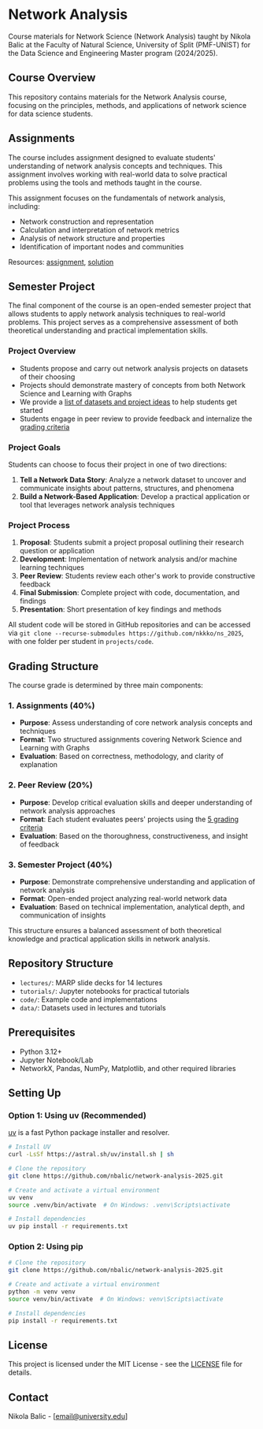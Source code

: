 # Network Analysis

Course materials for Network Science (Network Analysis) taught by Nikola Balic at the Faculty of Natural Science, University of Split (PMF-UNIST) for the Data Science and Engineering Master program (2024/2025).

## Course Overview

This repository contains materials for the Network Analysis course, focusing on the principles, methods, and applications of network science for data science students.

## Assignments

The course includes assignment designed to evaluate students' understanding of network analysis concepts and techniques. This assignment involves working with real-world data to solve practical problems using the tools and methods taught in the course.

This assignment focuses on the fundamentals of network analysis, including:
- Network construction and representation
- Calculation and interpretation of network metrics
- Analysis of network structure and properties
- Identification of important nodes and communities

Resources: [assignment][a1q], [solution][a1s]

[a1q]: https://nbviewer.jupyter.org/github/nkkko/ns_2025/blob/outputs/assignments/1_network_science.ipynb
[a1s]: https://nbviewer.jupyter.org/github/nkkko/ns_2025/blob/outputs/assignments/1_network_science_solution.ipynb

## Semester Project

The final component of the course is an open-ended semester project that allows students to apply network analysis techniques to real-world problems. This project serves as a comprehensive assessment of both theoretical understanding and practical implementation skills.

### Project Overview
- Students propose and carry out network analysis projects on datasets of their choosing
- Projects should demonstrate mastery of concepts from both Network Science and Learning with Graphs
- We provide a [list of datasets and project ideas](projects) to help students get started
- Students engage in peer review to provide feedback and internalize the [grading criteria](projects/grading.md)

### Project Goals
Students can choose to focus their project in one of two directions:
1. **Tell a Network Data Story**: Analyze a network dataset to uncover and communicate insights about patterns, structures, and phenomena
2. **Build a Network-Based Application**: Develop a practical application or tool that leverages network analysis techniques

### Project Process
1. **Proposal**: Students submit a project proposal outlining their research question or application
2. **Development**: Implementation of network analysis and/or machine learning techniques
3. **Peer Review**: Students review each other's work to provide constructive feedback
4. **Final Submission**: Complete project with code, documentation, and findings
5. **Presentation**: Short presentation of key findings and methods

All student code will be stored in GitHub repositories and can be accessed via `git clone --recurse-submodules https://github.com/nkkko/ns_2025`, with one folder per student in `projects/code`.

## Grading Structure

The course grade is determined by three main components:

### 1. Assignments (40%)
* **Purpose**: Assess understanding of core network analysis concepts and techniques
* **Format**: Two structured assignments covering Network Science and Learning with Graphs
* **Evaluation**: Based on correctness, methodology, and clarity of explanation

### 2. Peer Review (20%)
* **Purpose**: Develop critical evaluation skills and deeper understanding of network analysis approaches
* **Format**: Each student evaluates peers' projects using the [5 grading criteria](projects/grading.md)
* **Evaluation**: Based on the thoroughness, constructiveness, and insight of feedback

### 3. Semester Project (40%)
* **Purpose**: Demonstrate comprehensive understanding and application of network analysis
* **Format**: Open-ended project analyzing real-world network data
* **Evaluation**: Based on technical implementation, analytical depth, and communication of insights

This structure ensures a balanced assessment of both theoretical knowledge and practical application skills in network analysis.

## Repository Structure

- `lectures/`: MARP slide decks for 14 lectures
- `tutorials/`: Jupyter notebooks for practical tutorials
- `code/`: Example code and implementations
- `data/`: Datasets used in lectures and tutorials

## Prerequisites

- Python 3.12+
- Jupyter Notebook/Lab
- NetworkX, Pandas, NumPy, Matplotlib, and other required libraries

## Setting Up

### Option 1: Using uv (Recommended)

[uv](https://docs.astral.sh/uv/) is a fast Python package installer and resolver.

```bash
# Install UV
curl -LsSf https://astral.sh/uv/install.sh | sh
```

```bash
# Clone the repository
git clone https://github.com/nbalic/network-analysis-2025.git

# Create and activate a virtual environment
uv venv
source .venv/bin/activate  # On Windows: .venv\Scripts\activate

# Install dependencies
uv pip install -r requirements.txt
```

### Option 2: Using pip

```bash
# Clone the repository
git clone https://github.com/nbalic/network-analysis-2025.git

# Create and activate a virtual environment
python -m venv venv
source venv/bin/activate  # On Windows: venv\Scripts\activate

# Install dependencies
pip install -r requirements.txt
```

## License

This project is licensed under the MIT License - see the [LICENSE](LICENSE) file for details.

## Contact

Nikola Balic - [email@university.edu]